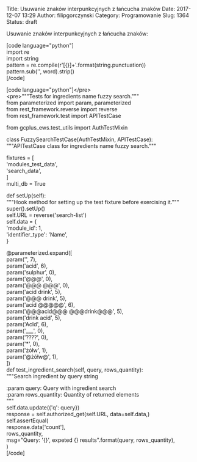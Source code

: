 Title: Usuwanie znaków interpunkcyjnych z łańcucha znaków
Date: 2017-12-07 13:29
Author: filipgorczynski
Category: Programowanie
Slug: 1364
Status: draft

Usuwanie znaków interpunkcyjnych z łańcucha znaków:

\[code language="python"\]  
import re  
import string  
pattern = re.compile(r'\[{}\]+'.format(string.punctuation))  
pattern.sub('', word).strip()  
\[/code\]

\[code language="python"\]\</pre\>  
\<pre\>"""Tests for ingredients name fuzzy search."""  
from parameterized import param, parameterized  
from rest\_framework.reverse import reverse  
from rest\_framework.test import APITestCase

from gcplus\_ews.test\_utils import AuthTestMixin

class FuzzySearchTestCase(AuthTestMixin, APITestCase):  
"""APITestCase class for ingredients name fuzzy search."""

fixtures = \[  
'modules\_test\_data',  
'search\_data',  
\]  
multi\_db = True

def setUp(self):  
"""Hook method for setting up the test fixture before exercising it."""  
super().setUp()  
self.URL = reverse('search-list')  
self.data = {  
'module\_id': 1,  
'identifier\_type': 'Name',  
}

\@parameterized.expand(\[  
param('', 7),  
param('acid', 6),  
param('sulphur', 0),  
param('@@@', 0),  
param('@@@ @@@', 0),  
param('acid drink', 5),  
param('@@@ drink', 5),  
param('acid @@@@@', 6),  
param('@@\@acid@@@ @@\@drink@@@', 5),  
param('drink acid', 5),  
param('AcId', 6),  
param('\_\_\_', 0),  
param('????', 0),  
param('\*', 0),  
param('żółw', 1),  
param('\@żółw@', 1),  
\])  
def test\_ingredient\_search(self, query, rows\_quantity):  
"""Search ingredient by query string

:param query: Query with ingredient search  
:param rows\_quantity: Quantity of returned elements  
"""  
self.data.update({'q': query})  
response = self.authorized\_get(self.URL, data=self.data,)  
self.assertEqual(  
response.data\['count'\],  
rows\_quantity,  
msg="Query: '{}', expeted {} results".format(query, rows\_quantity),  
)  
\[/code\]
